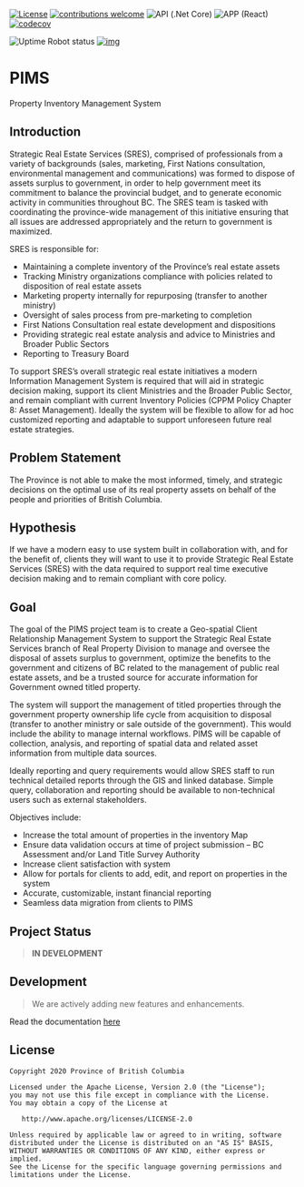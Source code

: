 [![License](https://img.shields.io/badge/License-Apache%202.0-blue.svg)](LICENSE)
[![contributions welcome](https://img.shields.io/badge/contributions-welcome-brightgreen.svg?style=flat)](https://github.com/bcgov/pims/issues)
![API (.Net Core)](<https://github.com/bcgov/PSP/workflows/API%20(.NET%20Core)/badge.svg?branch=dev>)
![APP (React)](<https://github.com/bcgov/PSP/workflows/APP%20(React)/badge.svg?branch=dev>)
[![codecov](https://codecov.io/gh/bcgov/PSP/branch/dev/graph/badge.svg)](https://codecov.io/gh/bcgov/PSP)

![Uptime Robot status](https://img.shields.io/uptimerobot/status/m784832378-1d844c019bc2900c17c826cb)
[![img](https://img.shields.io/badge/Lifecycle-Stable-97ca00)](https://github.com/bcgov/repomountie/blob/master/doc/lifecycle-badges.md)

# PIMS

Property Inventory Management System

## Introduction

Strategic Real Estate Services (SRES), comprised of professionals from a variety of backgrounds (sales, marketing, First Nations consultation, environmental management and communications) was formed to dispose of assets surplus to government, in order to help government meet its commitment to balance the provincial budget, and to generate economic activity in communities throughout BC. The SRES team is tasked with coordinating the province-wide management of this initiative ensuring that all issues are addressed appropriately and the return to government is maximized.

SRES is responsible for:

- Maintaining a complete inventory of the Province’s real estate assets
- Tracking Ministry organizations compliance with policies related to disposition of real estate assets
- Marketing property internally for repurposing (transfer to another ministry)
- Oversight of sales process from pre-marketing to completion
- First Nations Consultation real estate development and dispositions
- Providing strategic real estate analysis and advice to Ministries and Broader Public Sectors
- Reporting to Treasury Board

To support SRES’s overall strategic real estate initiatives a modern Information Management System is required that will aid in strategic decision making, support its client Ministries and the Broader Public Sector, and remain compliant with current Inventory Policies (CPPM Policy Chapter 8: Asset Management). Ideally the system will be flexible to allow for ad hoc customized reporting and adaptable to support unforeseen future real estate strategies.

## Problem Statement

The Province is not able to make the most informed, timely, and strategic decisions on the optimal use of its real property assets on behalf of the people and priorities of British Columbia.

## Hypothesis

If we have a modern easy to use system built in collaboration with, and for the benefit of, clients they will want to use it to provide Strategic Real Estate Services (SRES) with the data required to support real time executive decision making and to remain compliant with core policy.

## Goal

The goal of the PIMS project team is to create a Geo-spatial Client Relationship Management System to support the Strategic Real Estate Services branch of Real Property Division to manage and oversee the disposal of assets surplus to government, optimize the benefits to the government and citizens of BC related to the management of public real estate assets, and be a trusted source for accurate information for Government owned titled property.

The system will support the management of titled properties through the government property ownership life cycle from acquisition to disposal (transfer to another ministry or sale outside of the government). This would include the ability to manage internal workflows. PIMS will be capable of collection, analysis, and reporting of spatial data and related asset information from multiple data sources.

Ideally reporting and query requirements would allow SRES staff to run technical detailed reports through the GIS and linked database. Simple query, collaboration and reporting should be available to non-technical users such as external stakeholders.

Objectives include:

- Increase the total amount of properties in the inventory Map
- Ensure data validation occurs at time of project submission – BC Assessment and/or Land Title Survey Authority
- Increase client satisfaction with system
- Allow for portals for clients to add, edit, and report on properties in the system
- Accurate, customizable, instant financial reporting
- Seamless data migration from clients to PIMS

## Project Status

> **IN DEVELOPMENT**

## Development

> We are actively adding new features and enhancements.

Read the documentation [here](https://github.com/bcgov/PSP/wiki)

## License

```
Copyright 2020 Province of British Columbia

Licensed under the Apache License, Version 2.0 (the "License");
you may not use this file except in compliance with the License.
You may obtain a copy of the License at

   http://www.apache.org/licenses/LICENSE-2.0

Unless required by applicable law or agreed to in writing, software
distributed under the License is distributed on an "AS IS" BASIS,
WITHOUT WARRANTIES OR CONDITIONS OF ANY KIND, either express or implied.
See the License for the specific language governing permissions and
limitations under the License.
```
